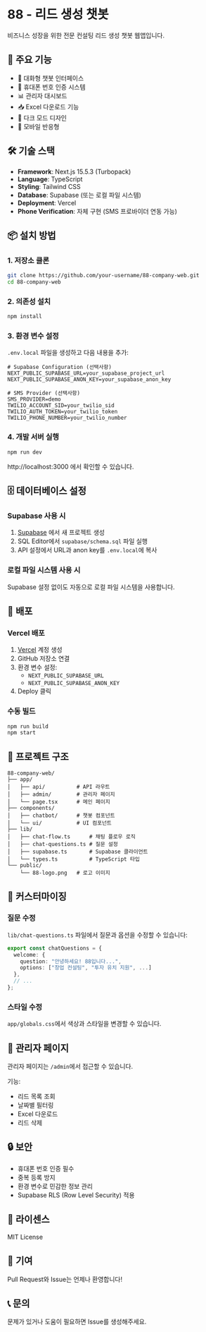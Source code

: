 # 88 - 리드 생성 챗봇

비즈니스 성장을 위한 전문 컨설팅 리드 생성 챗봇 웹앱입니다.

## 🚀 주요 기능

- 💬 대화형 챗봇 인터페이스
- 📱 휴대폰 번호 인증 시스템
- 📊 관리자 대시보드
- 📥 Excel 다운로드 기능
- 🌙 다크 모드 디자인
- 📱 모바일 반응형

## 🛠️ 기술 스택

- **Framework**: Next.js 15.5.3 (Turbopack)
- **Language**: TypeScript
- **Styling**: Tailwind CSS
- **Database**: Supabase (또는 로컬 파일 시스템)
- **Deployment**: Vercel
- **Phone Verification**: 자체 구현 (SMS 프로바이더 연동 가능)

## 📦 설치 방법

### 1. 저장소 클론

```bash
git clone https://github.com/your-username/88-company-web.git
cd 88-company-web
```

### 2. 의존성 설치

```bash
npm install
```

### 3. 환경 변수 설정

`.env.local` 파일을 생성하고 다음 내용을 추가:

```env
# Supabase Configuration (선택사항)
NEXT_PUBLIC_SUPABASE_URL=your_supabase_project_url
NEXT_PUBLIC_SUPABASE_ANON_KEY=your_supabase_anon_key

# SMS Provider (선택사항)
SMS_PROVIDER=demo
TWILIO_ACCOUNT_SID=your_twilio_sid
TWILIO_AUTH_TOKEN=your_twilio_token
TWILIO_PHONE_NUMBER=your_twilio_number
```

### 4. 개발 서버 실행

```bash
npm run dev
```

http://localhost:3000 에서 확인할 수 있습니다.

## 🗄️ 데이터베이스 설정

### Supabase 사용 시

1. [Supabase](https://app.supabase.com) 에서 새 프로젝트 생성
2. SQL Editor에서 `supabase/schema.sql` 파일 실행
3. API 설정에서 URL과 anon key를 `.env.local`에 복사

### 로컬 파일 시스템 사용 시

Supabase 설정 없이도 자동으로 로컬 파일 시스템을 사용합니다.

## 🚀 배포

### Vercel 배포

1. [Vercel](https://vercel.com) 계정 생성
2. GitHub 저장소 연결
3. 환경 변수 설정:
   - `NEXT_PUBLIC_SUPABASE_URL`
   - `NEXT_PUBLIC_SUPABASE_ANON_KEY`
4. Deploy 클릭

### 수동 빌드

```bash
npm run build
npm start
```

## 📂 프로젝트 구조

```
88-company-web/
├── app/
│   ├── api/          # API 라우트
│   ├── admin/        # 관리자 페이지
│   └── page.tsx      # 메인 페이지
├── components/
│   ├── chatbot/      # 챗봇 컴포넌트
│   └── ui/           # UI 컴포넌트
├── lib/
│   ├── chat-flow.ts      # 채팅 플로우 로직
│   ├── chat-questions.ts # 질문 설정
│   ├── supabase.ts       # Supabase 클라이언트
│   └── types.ts          # TypeScript 타입
└── public/
    └── 88-logo.png   # 로고 이미지
```

## 🔧 커스터마이징

### 질문 수정

`lib/chat-questions.ts` 파일에서 질문과 옵션을 수정할 수 있습니다:

```typescript
export const chatQuestions = {
  welcome: {
    question: "안녕하세요! 88입니다...",
    options: ["창업 컨설팅", "투자 유치 지원", ...]
  },
  // ...
};
```

### 스타일 수정

`app/globals.css`에서 색상과 스타일을 변경할 수 있습니다.

## 📱 관리자 페이지

관리자 페이지는 `/admin`에서 접근할 수 있습니다.

기능:
- 리드 목록 조회
- 날짜별 필터링
- Excel 다운로드
- 리드 삭제

## 🔒 보안

- 휴대폰 번호 인증 필수
- 중복 등록 방지
- 환경 변수로 민감한 정보 관리
- Supabase RLS (Row Level Security) 적용

## 📝 라이센스

MIT License

## 🤝 기여

Pull Request와 Issue는 언제나 환영합니다!

## 📞 문의

문제가 있거나 도움이 필요하면 Issue를 생성해주세요.